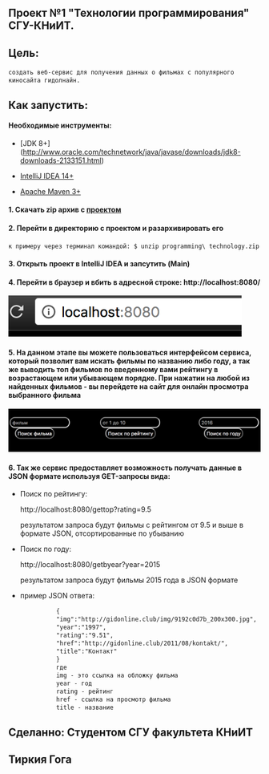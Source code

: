 ## Проект №1 "Технологии программирования" СГУ-КНиИТ.
## Цель:
	создать веб-сервис для получения данных о фильмах с популярного киносайта гидолнайн.
## Как запустить:

#### Необходимые инструменты:
* [JDK 8+] (http://www.oracle.com/technetwork/java/javase/downloads/jdk8-downloads-2133151.html)

* [IntelliJ IDEA 14+](<https://www.jetbrains.com/idea/download/>)

* [Apache Maven 3+](<https://maven.apache.org/download.cgi>)

#### 1. Скачать zip архив с [проектом](<https://drive.google.com/open?id=0BwQudlf3AtgCQWFQanhycDBLZ28>)
#### 2. Перейти в директорию с проектом и разархивировать его
	к примеру через терминал командой: $ unzip programming\ technology.zip
#### 3. Открыть проект в IntelliJ IDEA и запсутить (Main)
#### 4. Перейти в браузер и вбить в адресной строке: http://localhost:8080/
![Site url](screenshots/1.png)
#### 5. На данном этапе вы можете пользоваться интерфейсом сервиса, который позволит вам искать фильмы по названию либо году, а так же выводить топ фильмов по введенному вами рейтингу в возрастающем или убывающем порядке. При нажатии на любой из найденных фильмов - вы перейдете на сайт для онлайн просмотра выбранного фильма
![Main menu](screenshots/2.png)
#### 6. Так же сервис предоставляет возможность получать данные в JSON формате используя GET-запросы вида:
* Поиск по рейтингу:

	http://localhost:8080/gettop?rating=9.5
	
	результатом запроса будут фильмы с рейтингом от 9.5 и выше в формате JSON, отсортированные по убыванию

* Поиск по году:

	http://localhost:8080/getbyear?year=2015
	
	результатом запроса будут фильмы 2015 года в JSON формате

* пример JSON ответа:
	
				{
				"img":"http://gidonline.club/img/9192c0d7b_200x300.jpg",
				"year":"1997",
				"rating":"9.51",
				"href":"http://gidonline.club/2011/08/kontakt/",
				"title":"Контакт"
				}
				где 
				img - это ссылка на обложку фильма
				year - год
				rating - рейтинг
				href - ссылка на просмотр фильма
				title - название

## Сделанно: Студентом СГУ факультета КНиИТ
## Тиркия Гога
